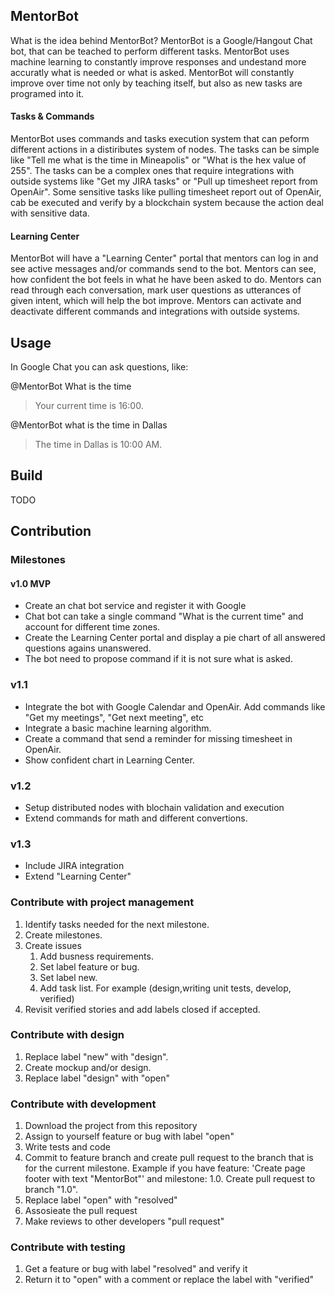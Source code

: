## MentorBot

What is the idea behind MentorBot? MentorBot is a Google/Hangout Chat bot, that can be teached to perform different tasks.
MentorBot uses machine learning to constantly improve responses and undestand more accuratly what is needed or what is asked.
MentorBot will constantly improve over time not only by teaching itself, but also as new tasks are programed into it.

#### Tasks & Commands

MentorBot uses commands and tasks execution system that can peform different actions in a distiributes system of nodes.
The tasks can be simple like "Tell me what is the time in Mineapolis" or "What is the hex value of 255".
The tasks can be a complex ones that require integrations with outside systems like "Get my JIRA tasks" or "Pull up timesheet report from OpenAir".
Some sensitive tasks like pulling timesheet report out of OpenAir, cab be executed and verify by a blockchain system because the action deal with sensitive data.

#### Learning Center

MentorBot will have a "Learning Center" portal that mentors can log in and see active messages and/or commands send to the bot.
Mentors can see, how confident the bot feels in what he have been asked to do. Mentors can read through each conversation, mark user questions as utterances of given intent, which will help the bot improve.
Mentors can activate and deactivate different commands and integrations with outside systems.

## Usage

In Google Chat you can ask questions, like:

@MentorBot What is the time
> Your current time is 16:00.

@MentorBot what is the time in Dallas
> The time in Dallas is 10:00 AM.

## Build

TODO

## Contribution

### Milestones

#### v1.0 MVP

- Create an chat bot service and register it with Google
- Chat bot can take a single command "What is the current time" and account for different time zones.
- Create the Learning Center portal and display a pie chart of all answered questions agains unanswered.
- The bot need to propose command if it is not sure what is asked.

### v1.1

- Integrate the bot with Google Calendar and OpenAir. Add commands like "Get my meetings", "Get next meeting", etc
- Integrate a basic machine learning algorithm.
- Create a command that send a reminder for missing timesheet in OpenAir.
- Show confident chart in Learning Center.

### v1.2

- Setup distributed nodes with blochain validation and execution
- Extend commands for math and different convertions.

### v1.3

- Include JIRA integration
- Extend "Learning Center"

### Contribute with project management

1. Identify tasks needed for the next milestone.
2. Create milestones.
3. Create issues
	1. Add busness requirements.
	2. Set label feature or bug.
    3. Set label new.
    4. Add task list. For example (design,writing unit tests, develop, verified)
4. Revisit verified stories and add labels closed if accepted. 

### Contribute with design

1. Replace label "new" with "design".
2. Create mockup and/or design.
3. Replace label "design" with "open"

### Contribute with development

1. Download the project from this repository
2. Assign to yourself feature or bug with label "open"
3. Write tests and code
4. Commit to feature branch and create pull request to the branch that is for the current milestone. Example if you have feature: 'Create page footer with text "MentorBot"' and  milestone: 1.0. Create pull request to branch "1.0".
5. Replace label "open" with "resolved"
6. Assosieate the pull request
0. Make reviews to other developers "pull request"

### Contribute with testing

1. Get a feature or bug with label "resolved" and verify it
2. Return it to "open" with a comment or replace the label with "verified"
